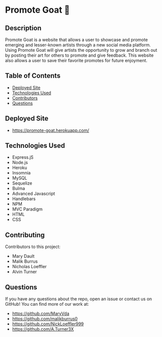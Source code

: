 # Promote Goat 🐐

## Description
Promote Goat is a website that allows a user to showcase and promote emerging and lesser-known artists through a new social media platform. Using Promote Goat will give artists the opportunity to grow and branch out by posting their art for others to promote and give feedback. This website also allows a user to save their favorite promotes for future enjoyment.

## Table of Contents
- [Deployed Site](#deployed-site)
- [Technologies Used](#technologies-used)
- [Contributors](#contributors)
- [Questions](#questions)

## Deployed Site
* https://promote-goat.herokuapp.com/


## Technologies Used   
* Express.jS
* Node.js
* Heroku
* Insomnia
* MySQL
* Sequelize
* Bulma
* Advanced Javascript
* Handlebars
* NPM
* MVC Paradigm
* HTML
* CSS

## Contributing
   Contributors to this project: 
* Mary Dault 
* Malik Burrus
* Nicholas Loeffler
* Alvin Turner

## Questions
If you have any questions about the repo, open an issue or contact us on GitHub! You can find more of our work at:   
* https://github.com/MaryVda
* https://github.com/malikburrus0
* https://github.com/NickLoeffler999
* https://github.com/A.Turner3X
